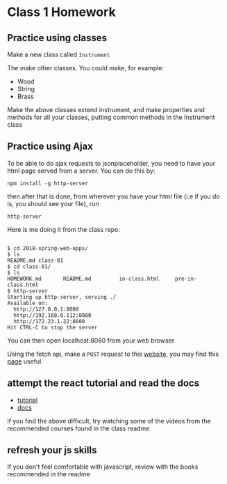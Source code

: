 # Class 1 Homework

## Practice using classes

Make a new class called `Instrument`

The make other classes. You could make, for example:
- Wood
- String
- Brass

Make the above classes extend instrument, and make properties and methods for
all your classes, putting common methods in the Instrument class

## Practice using Ajax

To be able to do ajax requests to jsonplaceholder, you need to have your html
page served from a server. You can do this by:

```
npm install -g http-server
```

then after that is done, from wherever you have your html file (i.e if you do
ls, you should see your file), run

```
http-server
```

Here is me doing it from the class repo:

```

$ cd 2018-spring-web-apps/
$ ls
README.md class-01
$ cd class-01/
$ ls
HOMEWORK.md       README.md         in-class.html     pre-in-class.html
$ http-server
Starting up http-server, serving ./
Available on:
  http://127.0.0.1:8080
  http://192.168.0.112:8080
  http://172.23.1.22:8080
Hit CTRL-C to stop the server

```

You can then open localhost:8080 from your web browser

Using the fetch api, make a `POST` request to this [website](https://jsonplaceholder.typicode.com/), you may find this [page](https://github.com/typicode/jsonplaceholder#how-to) useful.

## attempt the react tutorial and read the docs
- [tutorial](https://reactjs.org/tutorial/tutorial.html)
- [docs](https://reactjs.org/docs/hello-world.html)

if you find the above difficult, try watching some of the videos from the recommended
  courses found in the class readme

## refresh your js skills
If you don't feel comfortable with javascript, review with the books recommended
in the readme


